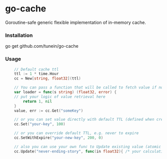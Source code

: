 # go-cache

Goroutine-safe generic flexible implementation of in-memory cache. 

### Installation

go get github.com/tunein/go-cache

### Usage

```go
    // Default cache ttl
    ttl := 1 * time.Hour
    cc = New[string, float32](ttl)

    // You can pass a function that will be called to fetch value if nothing is found using provided key
    var loader = func(s string) (float32, error) {
	// put your logic of value retrieval here
        return 1, nil
	}
    value, err := cc.Get("someKey")

    // or you can set value directly with default TTL (defined when creating a Cache instance)
    cc.Set("your-key", 100)

    // or you can override default TTL, e.g. never to expire
    cc.SetWithExpire("your-new-key", 200, 0)

    // also you can use your own func to Update existing value (atomic operation)
    cc.Update("never-ending-story", func(in float32){ /* your calculations */ })
 ```

